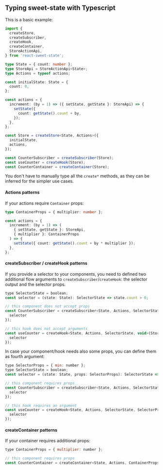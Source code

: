 ## Typing sweet-state with Typescript

This is a basic example:

```ts
import {
  createStore,
  createSubscriber,
  createHook,
  createContainer,
  StoreActionApi,
} from 'react-sweet-state';

type State = { count: number };
type StoreApi = StoreActionApi<State>;
type Actions = typeof actions;

const initialState: State = {
  count: 0,
};

const actions = {
  increment: (by = 1) => ({ setState, getState }: StoreApi) => {
    setState({
      count: getState().count + by,
    });
  },
};

const Store = createStore<State, Actions>({
  initialState,
  actions,
});

const CounterSubscriber = createSubscriber(Store);
const useCounter = createHook(Store);
const CounterContainer = createContainer(Store);
```

You don't have to manually type all the `create*` methods, as they can be inferred for the simpler use cases.

#### Actions patterns

If your actions require `Container` props:

```ts
type ContainerProps = { multiplier: number };

const actions = {
  increment: (by = 1) => (
    { setState, getState }: StoreApi,
    { multiplier }: ContainerProps
  ) => {
    setState({ count: getState().count + by * multiplier });
  },
};
```

#### createSubscriber / createHook patterns

If you provide a selector to your components, you need to defined two additional flow arguments to `createSubscriber`/`createHook`: the selector output and the selector props.

```js
type SelectorState = boolean;
const selector = (state: State): SelectorState => state.count > 0;

// this component does not accept props
const CounterSubscriber = createSubscriber<State, Actions, SelectorState, void>(Store, {
  selector
});

// this hook does not accept arguments
const useCounter = createHook<State, Actions, SelectorState, void>(Store, {
  selector
});
```

In case your component/hook needs also some props, you can define them as fourth argument:

```js
type SelectorProps = { min: number };
type SelectorState = boolean;
const selector = (state: State, props: SelectorProps): SelectorState => state.count > props.min;

// this component requires props
const CounterSubscriber = createSubscriber<State, Actions, SelectorState, SelectorProps>(Store, {
  selector
});

// this hook requires an argument
const useCounter = createHook<State, Actions, SelectorState, SelectorProps>(Store, {
  selector
});
```

#### createContainer patterns

If your container requires additional props:

```js
type ContainerProps = { multiplier: number };

// this component requires props
const CounterContainer = createContainer<State, Actions, ContainerProps>(Store);
```
